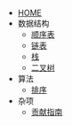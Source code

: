 <!-- docs/_sidebar.md -->
* [HOME](README.md)
* 数据结构
  * [顺序表](sequence_list.md)
  * [链表](list.md)
  * [栈](stack.md)
  * [二叉树](binary.md)
* 算法
  * [排序](sort.md)
* 杂项
  * [贡献指南](CONTRIBUTING.md)